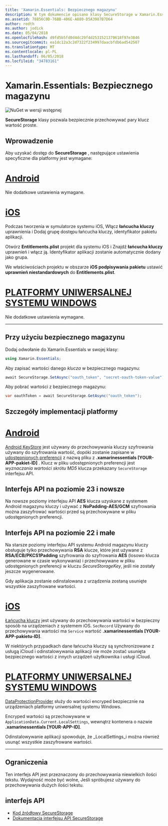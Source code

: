 ```yaml
---
title: 'Xamarin.Essentials: Bezpiecznego magazynu'
description: W tym dokumencie opisano klasy SecureStorage w Xamarin.Essentials, co ułatwia bezpiecznie przechowywać pary klucz wartość proste. Go w tym artykule omówiono sposób użycia klasy, szczegóły implementacji platformy i ograniczeń.
ms.assetid: 78856C0D-76BB-406E-A880-D5A3987B7D64
author: redth
ms.author: jodick
ms.date: 05/04/2018
ms.openlocfilehash: d9fd5b5fd0d4dc29f4d2531521370618f97e3846
ms.sourcegitcommit: ea1dc12a3c2d7322f234997daacbfdb6ad542507
ms.translationtype: MT
ms.contentlocale: pl-PL
ms.lasthandoff: 06/05/2018
ms.locfileid: "34783161"
---
```

# <a name="xamarinessentials-secure-storage"></a>Xamarin.Essentials: Bezpiecznego magazynu

![NuGet w wersji wstępnej](~/media/shared/pre-release.png)

**SecureStorage** klasy pozwala bezpiecznie przechowywać pary klucz wartość proste.

## <a name="getting-started"></a>Wprowadzenie

Aby uzyskać dostęp do **SecureStorage** , następujące ustawienia specyficzne dla platformy jest wymagane:

# <a name="androidtabandroid"></a>[Android](#tab/android)

Nie dodatkowe ustawienia wymagane.

# <a name="iostabios"></a>[iOS](#tab/ios)

Podczas tworzenia w symulatorze systemu iOS, Włącz **łańcucha kluczy** uprawnienia i Dodaj grupę dostępu łańcucha kluczy, identyfikator pakietu aplikacji.

Otwórz **Entitlements.plist** projekt dla systemu iOS i Znajdź **łańcucha kluczy** uprawnień i włącz ją. Identyfikator aplikacji zostanie automatycznie dodany jako grupa.

We właściwościach projektu w obszarze **iOS podpisywania pakietu** ustawić **uprawnień niestandardowych** do **Entitlements.plist**.

# <a name="uwptabuwp"></a>[PLATFORMY UNIWERSALNEJ SYSTEMU WINDOWS](#tab/uwp)

Nie dodatkowe ustawienia wymagane.

-----

## <a name="using-secure-storage"></a>Przy użyciu bezpiecznego magazynu

Dodaj odwołanie do Xamarin.Essentials w swojej klasy:

```csharp
using Xamarin.Essentials;
```

Aby zapisać wartości danego _klucza_ w bezpiecznego magazynu:

```csharp
await SecureStorage.SetAsync("oauth_token", "secret-oauth-token-value");
```

Aby pobrać wartości z bezpiecznego magazynu:

```csharp
var oauthToken = await SecureStorage.GetAsync("oauth_token");
```

## <a name="platform-implementation-specifics"></a>Szczegóły implementacji platformy

# <a name="androidtabandroid"></a>[Android](#tab/android)

[Android KeyStore](https://developer.android.com/training/articles/keystore.html) jest używany do przechowywania kluczy szyfrowania używany do szyfrowania wartość, dopóki zostanie zapisane w [udostępnionych preferencji](https://developer.android.com/training/data-storage/shared-preferences.html) z nazwą pliku z **.xamarinessentials [YOUR-APP-pakiet-ID]** .  Klucz w pliku udostępnionych preferencji jest _wyznaczania wartości skrótu MD5_ klucza przekazany `SecureStorage` interfejsu API.

## <a name="api-level-23-and-higher"></a>Interfejs API na poziomie 23 i nowsze

Na nowsze poziomy interfejsu API **AES** klucza uzyskane z systemem Android magazynu kluczy i używać z **NoPadding-AES/GCM** szyfrowania można zaszyfrować wartości przed są przechowywane w pliku udostępnionych preferencji.

## <a name="api-level-22-and-lower"></a>Interfejs API na poziomie 22 i małe

Na starsze poziomy interfejsu API systemu Android magazynu kluczy obsługuje tylko przechowywania **RSA** klucze, które jest używane z **RSA/ECB/PKCS1Padding** szyfrowania do szyfrowania **AES** (losowo klucza generowane w czasie wykonywania) i przechowywane w pliku udostępnionych preferencji w kluczu _SecureStorageKey_, jeśli nie zostały jeszcze wygenerowane.

Gdy aplikacja zostanie odinstalowana z urządzenia zostaną usunięte wszystkie zaszyfrowane wartości.

# <a name="iostabios"></a>[iOS](#tab/ios)

[Łańcucha kluczy](https://developer.xamarin.com/api/type/Android.Security.KeyChain/) jest używany do przechowywania wartości w bezpieczny sposób na urządzeniach z systemem iOS.  `SecRecord` Używany do przechowywania wartości ma `Service` wartość **.xamarinessentials [YOUR-APP-pakietu-ID]**.

W niektórych przypadkach dane łańcucha kluczy są synchronizowane z usługą iCloud i odinstalowywania aplikacji nie może zostać usunięta bezpiecznego wartości z innych urządzeń użytkownika i usługi iCloud.

# <a name="uwptabuwp"></a>[PLATFORMY UNIWERSALNEJ SYSTEMU WINDOWS](#tab/uwp)

[DataProtectionProvider](https://docs.microsoft.com/en-us/uwp/api/windows.security.cryptography.dataprotection.dataprotectionprovider) służy do wartości encryped bezpiecznie na urządzeniach platformy uniwersalnej systemu Windows.

Encryped wartości są przechowywane w `ApplicationData.Current.LocalSettings`, wewnątrz kontenera o nazwie **.xamarinessentials [YOUR-APP-ID]**.

Odinstalowywanie aplikacji spowoduje, że _LocalSettings_i można również usunąć wszystkie zaszyfrowane wartości.

-----

## <a name="limitations"></a>Ograniczenia

Ten interfejs API jest przeznaczony do przechowywania niewielkich ilości tekstu.  Wydajność może być wolne, Jeśli spróbujesz używany do przechowywania dużych ilości tekstu.

## <a name="api"></a>interfejs API

- [Kod źródłowy SecureStorage](https://github.com/xamarin/Essentials/tree/master/Xamarin.Essentials/SecureStorage)
- [Dokumentacja interfejsu API SecureStorage](xref:Xamarin.Essentials.SecureStorage)
